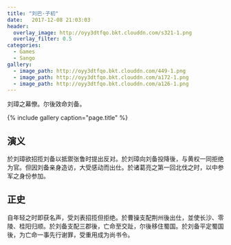 ```yaml
---
title: "刘巴·子初"
date:   2017-12-08 21:03:03
header:
  overlay_image: http://oyy3dtfqo.bkt.clouddn.com/s321-1.png
  overlay_filter: 0.5
categories:
  - Games
  - Sango
gallery:
  - image_path: http://oyy3dtfqo.bkt.clouddn.com/449-1.png
  - image_path: http://oyy3dtfqo.bkt.clouddn.com/a172-1.png
  - image_path: http://oyy3dtfqo.bkt.clouddn.com/a126-1.png
---
```


刘璋之幕僚。尔後效命刘备。

{% include gallery caption="page.title" %}

## 演义

於刘璋欲招揽刘备以抵禦张鲁时提出反对。於刘璋向刘备投降後，与黄权一同拒绝为官。但因刘备亲身造访，大受感动而出仕。於诸葛亮之第一回北伐之时，以中参军之身份参加。

## 正史

自年轻之时即获名声，受刘表招揽但拒绝。於曹操支配荆州後出仕，並使长沙、零陵、桂阳归顺。於刘备支配三郡後，亡命至交趾，尔後移住蜀国。於刘备平定蜀国後，为亡命一事先行谢罪，受重用成为尚书令。